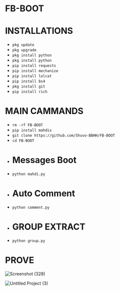 # FB-BOOT
# INSTALLATIONS

- `pkg update`
- `pkg upgrade`
- `pkg install python`
- `pkg install python`
- `pip install requests`
- `pip install mechanize`
- `pip install lolcat`
- `pip install bs4`
- `pkg install git`
- `pip install rich`
# MAIN CAMMANDS

- `rm -rf FB-BOOT`
- `pip install mahdix`
- `git clone https://github.com/Shuvo-BBHH/FB-BOOT`
- `cd FB-BOOT`
- # Messages Boot
- `python mahdi.py`
- # Auto Comment 
- `python comment.py`
- # GROUP EXTRACT
- `python group.py`
# PROVE
![Screenshot (328)](https://github.com/Shuvo-BBHH/FB-BOOT/assets/98658558/2c15245c-aeee-47da-a4c1-6a776422f6d8)

![Untitled Project (3)](https://github.com/Shuvo-BBHH/FB-BOOT/assets/98658558/dd6705ed-7b37-41ba-82aa-3f9bd5f31aa6)

